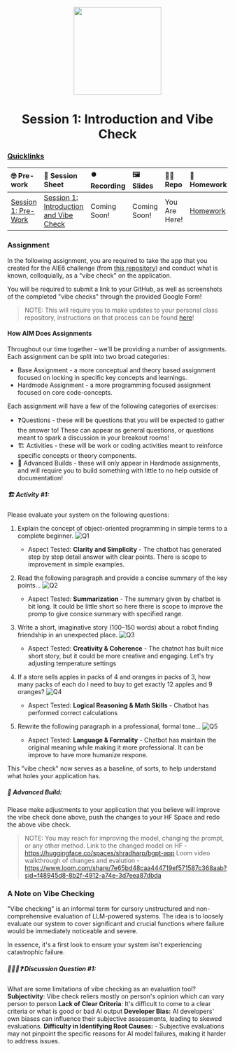 <p align = "center" draggable=”false” ><img src="https://github.com/AI-Maker-Space/LLM-Dev-101/assets/37101144/d1343317-fa2f-41e1-8af1-1dbb18399719" 
     width="200px"
     height="auto"/>
</p>

<h1 align="center" id="heading">Session 1: Introduction and Vibe Check</h1>

### [Quicklinks](https://github.com/AI-Maker-Space/AIE6/tree/main/00_AIM_Quicklinks)

| 🤓 Pre-work | 📰 Session Sheet | ⏺️ Recording     | 🖼️ Slides        | 👨‍💻 Repo         | 📝 Homework      | 📁 Feedback       |
|:-----------------|:-----------------|:-----------------|:-----------------|:-----------------|:-----------------|:-----------------|
| [Session 1: Pre-Work](https://www.notion.so/Session-1-Introduction-and-Vibe-Check-1c8cd547af3d81b596bbdfb64cf4fd2f?pvs=4#1c8cd547af3d81fb96b4f625f3f8e3d6)| [Session 1: Introduction and Vibe Check](https://www.notion.so/Session-1-Introduction-and-Vibe-Check-1c8cd547af3d81b596bbdfb64cf4fd2f) | Coming Soon! | Coming Soon! | You Are Here! | [Homework](https://forms.gle/W59zjs5MQc7kbLUh9) | [AIE6 Feedback 4/1](https://forms.gle/EdzBz82yGqVYKfUw9)


### Assignment

In the following assignment, you are required to take the app that you created for the AIE6 challenge (from [this repository](https://github.com/AI-Maker-Space/Beyond-ChatGPT)) and conduct what is known, colloquially, as a "vibe check" on the application. 

You will be required to submit a link to your GitHub, as well as screenshots of the completed "vibe checks" through the provided Google Form!

> NOTE: This will require you to make updates to your personal class repository, instructions on that process can be found [here](https://github.com/AI-Maker-Space/AIE6/tree/main/00_Setting%20Up%20Git)!

#### How AIM Does Assignments
Throughout our time together - we'll be providing a number of assignments. Each assignment can be split into two broad categories:

- Base Assignment - a more conceptual and theory based assignment focused on locking in specific key concepts and learnings.
- Hardmode Assignment - a more programming focused assignment focused on core code-concepts.

Each assignment will have a few of the following categories of exercises:

- ❓Questions - these will be questions that you will be expected to gather the answer to! These can appear as general questions, or questions meant to spark a discussion in your breakout rooms!
- 🏗️ Activities - these will be work or coding activities meant to reinforce specific concepts or theory components.
- 🚧 Advanced Builds - these will only appear in Hardmode assignments, and will require you to build something with little to no help outside of documentation!

##### 🏗️ Activity #1:

Please evaluate your system on the following questions:

1. Explain the concept of object-oriented programming in simple terms to a complete beginner.
  ![Q1](https://github.com/user-attachments/assets/abc6a1e1-9d74-47d7-84d4-3189ccd1a5e7)

    - Aspect Tested:
     **Clarity and Simplicity** - The chatbot has generated step by step detail answer with clear points. There is scope to improvement in simple examples.
      
2. Read the following paragraph and provide a concise summary of the key points…
     ![Q2](https://github.com/user-attachments/assets/fa3e2bca-069d-46a6-8f65-669533210559)
    
    - Aspect Tested:
      **Summarization** - The summary given by chatbot is bit long. It could be little short so here there is scope to improve the promp to give consice summary with specified range.
         
3. Write a short, imaginative story (100–150 words) about a robot finding friendship in an unexpected place.
   ![Q3](https://github.com/user-attachments/assets/8e997e60-f078-4d9d-8c00-4ea378d7f31e)
   
    - Aspect Tested:
    **Creativity & Coherence** - The chatnot has built nice short story, but it could be more creative and engaging. Let's try adjusting temperature settings
      
4. If a store sells apples in packs of 4 and oranges in packs of 3, how many packs of each do I need to buy to get exactly 12 apples and 9 oranges?
    ![Q4](https://github.com/user-attachments/assets/8e860141-5ad4-4d3f-b7c8-82e95ce0fd6a)

    - Aspect Tested: 
     **Logical Reasoning & Math Skills** -  Chatbot has performed correct calculations
      
5. Rewrite the following paragraph in a professional, formal tone…
     ![Q5](https://github.com/user-attachments/assets/970d50f4-512f-4d5d-9b92-e23329e62b1a)

    - Aspect Tested:
     **Language & Formality** - Chatbot has maintain the original meaning while making it more professional. It can be improve to have more humanize respone. 
     
This "vibe check" now serves as a baseline, of sorts, to help understand what holes your application has.

##### 🚧 Advanced Build:

Please make adjustments to your application that you believe will improve the vibe check done above, push the changes to your HF Space and redo the above vibe check.

> NOTE: You may reach for improving the model, changing the prompt, or any other method.
Link to the changed model on HF - https://huggingface.co/spaces/shradharp/bgpt-app
Loom video walkthrough of changes and evalution - https://www.loom.com/share/7e65bd48caa444719ef571587c368aab?sid=f48945d8-8b2f-4912-a74e-3d7eea87dbda

### A Note on Vibe Checking

"Vibe checking" is an informal term for cursory unstructured and non-comprehensive evaluation of LLM-powered systems. The idea is to loosely evaluate our system to cover significant and crucial functions where failure would be immediately noticeable and severe.

In essence, it's a first look to ensure your system isn't experiencing catastrophic failure.

##### 🧑‍🤝‍🧑❓ Discussion Question #1:

What are some limitations of vibe checking as an evaluation tool?
**Subjectivity**: Vibe check reliers mostly on person's opinion which can vary person to person
**Lack of Clear Criteria**: It's difficult to come to a clear criteria or what is good or bad AI output
**Developer Bias:** AI developers' own biases can influence their subjective assessments, leading to skewed evaluations.
**Difficulty in Identifying Root Causes:** - Subjective evaluations may not pinpoint the specific reasons for AI model failures, making it harder to address issues. 

